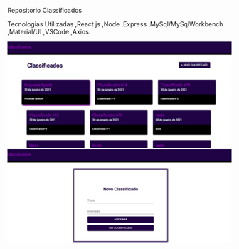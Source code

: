 Repositorio Classificados

Tecnologias Utilizadas
,React js
,Node
,Express
,MySql/MySqlWorkbench
,Material/UI
,VSCode
,Axios.

![alt text](https://github.com/SvRafael/Classificados_FrontEnd/blob/master/src/imagens/classificados.png?raw=true)
![alt text](https://github.com/SvRafael/Classificados_FrontEnd/blob/master/src/imagens/addclassificados.png?raw=true)
